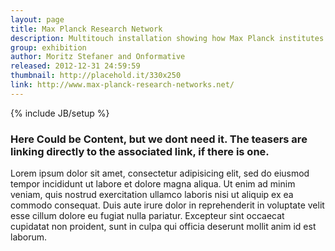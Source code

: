 ```yaml
---
layout: page
title: Max Planck Research Network
description: Multitouch installation showing how Max Planck institutes collaborate.
group: exhibition
author: Moritz Stefaner and Onformative
released: 2012-12-31 24:59:59
thumbnail: http://placehold.it/330x250
link: http://www.max-planck-research-networks.net/
---
```


{% include JB/setup %}

### Here Could be Content, but we dont need it. The teasers are linking directly to the associated link, if there is one.
Lorem ipsum dolor sit amet, consectetur adipisicing elit, sed do eiusmod tempor incididunt ut labore et dolore magna aliqua. Ut enim ad minim veniam, quis nostrud exercitation ullamco laboris nisi ut aliquip ex ea commodo consequat. Duis aute irure dolor in reprehenderit in voluptate velit esse cillum dolore eu fugiat nulla pariatur. Excepteur sint occaecat cupidatat non proident, sunt in culpa qui officia deserunt mollit anim id est laborum.